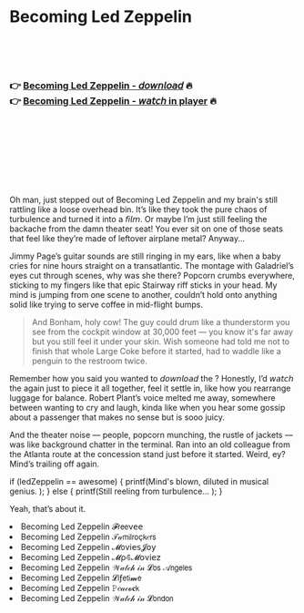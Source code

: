 <h1>Becoming Led Zeppelin</h1>

<br><br><br>

<h3>👉 <a href="https://Corys-weddduncringrxas1972.github.io/vrpwfxceub/">Becoming Led Zeppelin - 𝘥𝘰𝘸𝘯𝘭𝘰𝘢𝘥</a> 🔥<br>
👉 <a href="https://Corys-weddduncringrxas1972.github.io/vrpwfxceub/">Becoming Led Zeppelin - 𝘸𝘢𝘵𝘤𝘩 in player</a> 🔥
</h3>



<br><br><br><br><br><br><br>


Oh man, just stepped out of Becoming Led Zeppelin and my brain's still rattling like a loose overhead bin. It’s like they took the pure chaos of turbulence and turned it into a 𝘧𝘪𝘭𝘮. Or maybe I’m just still feeling the backache from the damn theater seat! You ever sit on one of those seats that feel like they’re made of leftover airplane metal? Anyway...  

Jimmy Page’s guitar sounds are still ringing in my ears, like when a baby cries for nine hours straight on a transatlantic. The montage with Galadriel’s eyes cut through scenes, why was she there? Popcorn crumbs everywhere, sticking to my fingers like that epic Stairway riff sticks in your head. My mind is jumping from one scene to another, couldn’t hold onto anything solid like trying to serve coffee in mid-flight bumps.

> And Bonham, holy cow! The guy could drum like a thunderstorm you see from the cockpit window at 30,000 feet — you know it's far away but you still feel it under your skin. Wish someone had told me not to finish that whole Large Coke before it started, had to waddle like a penguin to the restroom twice.

Remember how you said you wanted to 𝘥𝘰𝘸𝘯𝘭𝘰𝘢𝘥 the  ? Honestly, I’d 𝘸𝘢𝘵𝘤𝘩 the   again just to piece it all together, feel it settle in, like how you rearrange luggage for balance. Robert Plant’s voice melted me away, somewhere between wanting to cry and laugh, kinda like when you hear some gossip about a passenger that makes no sense but is sooo juicy. 

And the theater noise — people, popcorn munching, the rustle of jackets — was like background chatter in the terminal. Ran into an old colleague from the Atlanta route at the concession stand just before it started. Weird, ey? Mind’s trailing off again.

if (ledZeppelin == awesome) {
   printf(Mind's blown, diluted in musical genius.
);
  } else {
   printf(Still reeling from   turbulence...
);
} 

Yeah, that’s about it.

<li>Becoming Led Zeppelin 𝓕𝗋𝖾𝖾ν𝖾𝖾</li>
<li>Becoming Led Zeppelin 𝒯𝒶𝗆𝗂𝗅𝗋𝗈ç𝗄𝑒𝗋𝗌</li>
<li>Becoming Led Zeppelin 𝓜𝗈ν𝗂𝖾𝗌𝓙𝗈𝗒</li>
<li>Becoming Led Zeppelin 𝓜ρ𝟜𝓜𝗈ν𝗂𝖾𝗓</li>
<li>Becoming Led Zeppelin 𝒲𝒶𝓉𝒸𝒽 𝒾𝓃 𝓛𝗈𝗌 𝒜𝗇𝗀𝖾𝗅𝖾𝗌</li>
<li>Becoming Led Zeppelin 𝓛𝗂ƒ𝖾𝗍𝗂𝓶𝖾</li>
<li>Becoming Led Zeppelin 𝙿𝑒𝒶𝒸𝓸𝐜𝗄</li>
<li>Becoming Led Zeppelin 𝒲𝒶𝓉𝒸𝒽 𝒾𝓃 𝓛𝗈𝗇𝖽𝗈𝗇</li>
